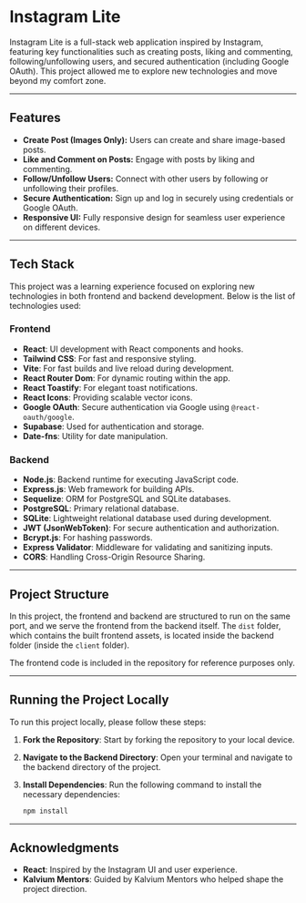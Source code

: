 # Instagram Lite

Instagram Lite is a full-stack web application inspired by Instagram, featuring key functionalities such as creating posts, liking and commenting, following/unfollowing users, and secured authentication (including Google OAuth). This project allowed me to explore new technologies and move beyond my comfort zone.

---

## Features

- **Create Post (Images Only):** Users can create and share image-based posts.
- **Like and Comment on Posts:** Engage with posts by liking and commenting.
- **Follow/Unfollow Users:** Connect with other users by following or unfollowing their profiles.
- **Secure Authentication:** Sign up and log in securely using credentials or Google OAuth.
- **Responsive UI:** Fully responsive design for seamless user experience on different devices.

---

## Tech Stack

This project was a learning experience focused on exploring new technologies in both frontend and backend development. Below is the list of technologies used:

### Frontend

- **React**: UI development with React components and hooks.
- **Tailwind CSS**: For fast and responsive styling.
- **Vite**: For fast builds and live reload during development.
- **React Router Dom**: For dynamic routing within the app.
- **React Toastify**: For elegant toast notifications.
- **React Icons**: Providing scalable vector icons.
- **Google OAuth**: Secure authentication via Google using `@react-oauth/google`.
- **Supabase**: Used for authentication and storage.
- **Date-fns**: Utility for date manipulation.

### Backend

- **Node.js**: Backend runtime for executing JavaScript code.
- **Express.js**: Web framework for building APIs.
- **Sequelize**: ORM for PostgreSQL and SQLite databases.
- **PostgreSQL**: Primary relational database.
- **SQLite**: Lightweight relational database used during development.
- **JWT (JsonWebToken)**: For secure authentication and authorization.
- **Bcrypt.js**: For hashing passwords.
- **Express Validator**: Middleware for validating and sanitizing inputs.
- **CORS**: Handling Cross-Origin Resource Sharing.

---

## Project Structure

In this project, the frontend and backend are structured to run on the same port, and we serve the frontend from the backend itself. The `dist` folder, which contains the built frontend assets, is located inside the backend folder (inside the `client` folder).

The frontend code is included in the repository for reference purposes only.

---

## Running the Project Locally

To run this project locally, please follow these steps:

1. **Fork the Repository**: Start by forking the repository to your local device.
2. **Navigate to the Backend Directory**: Open your terminal and navigate to the backend directory of the project.
3. **Install Dependencies**: Run the following command to install the necessary dependencies:

   ```bash
   npm install

---
  
## Acknowledgments

- **React**: Inspired by the Instagram UI and user experience.
- **Kalvium Mentors**: Guided by Kalvium Mentors who helped shape the project direction.

